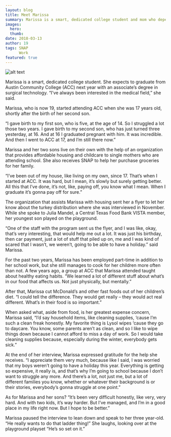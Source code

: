 ```yaml
---
layout: blog
title: Meet Marissa
summary: Marissa is a smart, dedicated college student and mom who depends on SNAP to help her reach her goals.
images:
  hero:
  thumb:
date: 2018-03-13
author: 19
tags: SNAP
      Work
featured: true
---
```

![alt text](https://s3-us-west-2.amazonaws.com/assets.feedingtexas.org/images/inline/Meet-Marissa.jpg)

Marissa is a smart, dedicated college student. She expects to graduate from Austin Community College (ACC) next year with an associate’s degree in surgical technology. “I’ve always been interested in the medical field,” she said.

Marissa, who is now 19, started attending ACC when she was 17 years old, shortly after the birth of her second son. 

“I gave birth to my first son, who is five, at the age of 14. So I struggled a lot those two years. I gave birth to my second son, who has just turned three yesterday, at 16. And at 16 I graduated pregnant with him. It was incredible. And then I went to ACC at 17, and I’m still there now.”

Marissa and her two sons live on their own with the help of an organization that provides affordable housing and childcare to single mothers who are attending school. She also receives SNAP to help her purchase groceries for her family. 

“I’ve been out of my house, like living on my own, since 17. That’s when I started at ACC. It was hard, but I mean, it’s slowly but surely getting better. All this that I’ve done, it’s not, like, paying off, you know what I mean. When I graduate it’s gonna pay off for sure.”

The organization that assists Marissa with housing sent her a flyer to let her know about the turkey distribution where she was interviewed in November. While she spoke to Julia Mandel, a Central Texas Food Bank VISTA member, her youngest son played on the playground.

“One of the staff with the program sent us the flyer, and I was like, okay, that’s very interesting, that would help me out a lot. It was just his birthday, then car payment, just a lot of stuff that piled up on, me and I was kind of scared that I wasn’t, we weren’t, going to be able to have a holiday.” said Marissa.

For the past two years, Marissa has been employed part-time in addition to her school work, but she still manages to cook for her children more often than not. A few years ago, a group at ACC that Marissa attended taught about healthy eating habits. “We learned a lot of different stuff about what’s in our food that affects us. Not just physically, but mentally.”

After that, Marissa cut McDonald’s and other fast foods out of her children’s diet. “I could tell the difference. They would get really – they would act real different. What’s in their food is so important.”

When asked what, aside from food, is her greatest expense concern, Marissa said, “I’d say household items, like cleaning supplies, ‘cause I’m such a clean freak honestly. My favorite thing is Lysol wipes ‘cause they go to daycare. You know, some parents aren’t as clean, and so I like to wipe things down because I cannot afford to miss a day of work. So I would take cleaning supplies because, especially during the winter, everybody gets sick.”

At the end of her interview, Marissa expressed gratitude for the help she receives. “I appreciate them very much, because like I said, I was worried that my boys weren’t going to have a holiday this year. Everything is getting so expensive, it really is, and that’s why I’m going to school because I don’t want to struggle any more. And there’s a lot, not just me, but a lot of different families you know, whether or whatever their background is or their stories, everybody’s gonna struggle at one point.”

As for Marissa and her sons? “It’s been very difficult honestly, like very, very hard. And with two kids, it’s way harder. But I’ve managed, and I’m in a good place in my life right now. But I hope to be better.” 

Marissa paused the interview to lean down and speak to her three year-old. “He really wants to do that ladder thing!” She laughs, looking over at the playground playset “He’s so set on it.” 
